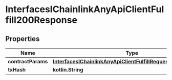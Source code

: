 
# InterfacesIChainlinkAnyApiClientFulfill200Response

## Properties
Name | Type | Description | Notes
------------ | ------------- | ------------- | -------------
**contractParams** | [**InterfacesIChainlinkAnyApiClientFulfillRequestContractParams**](InterfacesIChainlinkAnyApiClientFulfillRequestContractParams.md) |  | 
**txHash** | **kotlin.String** |  | 



